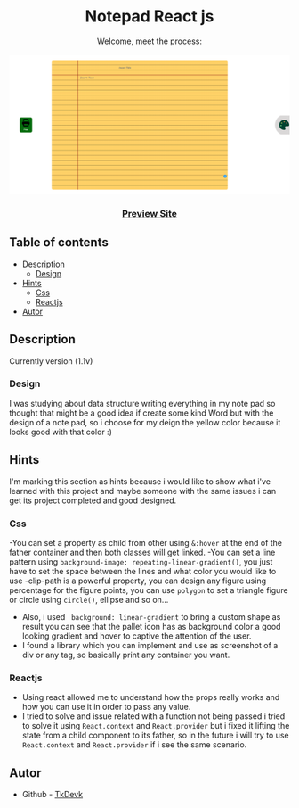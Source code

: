 <h1 align="center">Notepad React js</h1>

<div  align="center">
   Welcome, meet the process:
</div>
<br>
<div align="center">
<img src="public/landing.PNG"></img>
  <h3>
    <a href="http://notepaddevk.s3-website-us-east-1.amazonaws.com/">
      Preview Site
    </a>
  </h3>
</div> 

## Table of contents

- [Description](#description)
  - [Design](#design)
- [Hints](#hints)
  - [Css](#css)
  - [Reactjs](#reactjs)
- [Autor](#autor)

## Description

Currently version (1.1v)

### Design

I was studying about data structure writing everything in my note pad so thought that might be a good idea if create some kind Word but with the design of a note pad, so i choose for my deign the yellow color because it looks good with that color :)

## Hints
I'm marking this section as hints because i would like to show what i've learned with this project and maybe someone with the same issues i can get its project completed and good designed.
### Css
-You can set a property as child from other using `&:hover` at the end of the father container and then both classes will get linked.
-You can set a line pattern using `background-image: repeating-linear-gradient()`, you just have to set the space between the lines and what color you would like to use 
-clip-path is a powerful property, you can design any figure using percentage for the figure points, you can use `polygon` to set a triangle figure or circle using `circle()`, ellipse and so on...
- Also, i used ` background: linear-gradient` to bring a custom shape as result you can see that the pallet icon has as background color a good looking gradient and hover to captive the attention of the user.
- I found a library which you can implement and use as screenshot of a div or any tag, so basically print any container you want.

### Reactjs

- Using react allowed me to understand how the props really works and how you can use it in order to pass any value.
- I tried to solve and issue related with a function not being passed i tried to solve it using `React.context` and `React.provider` but i fixed it lifting the state from a child component to its father, so in the future i will try to use `React.context` and `React.provider` if i see the same scenario. 


## Autor

- Github - [TkDevk](https://github.com/TkDevk)
